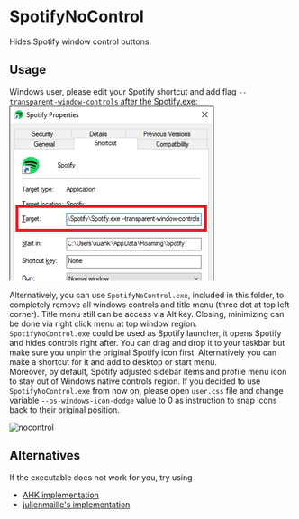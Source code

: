 # SpotifyNoControl

Hides Spotify window control buttons.

## Usage

Windows user, please edit your Spotify shortcut and add flag `--transparent-window-controls` after the Spotify.exe:
![instruction1](./windows-shortcut-instruction.png)

Alternatively, you can use `SpotifyNoControl.exe`, included in this folder, to completely remove all windows controls and title menu (three dot at top left corner). Title menu still can be access via Alt key. Closing, minimizing can be done via right click menu at top window region.\
`SpotifyNoControl.exe` could be used as Spotify launcher, it opens Spotify and hides controls right after. You can drag and drop it to your taskbar but make sure you unpin the original Spotify icon first. Alternatively you can make a shortcut for it and add to desktop or start menu.\
Moreover, by default, Spotify adjusted sidebar items and profile menu icon to stay out of Windows native controls region. If you decided to use `SpotifyNoControl.exe` from now on, please open `user.css` file and change variable `--os-windows-icon-dodge` value to 0 as instruction to snap icons back to their original position.

![nocontrol](https://i.imgur.com/qdZyv1t.png)

## Alternatives

If the executable does not work for you, try using 

- [AHK implementation](https://github.com/SaifAqqad/AHK_SpotifyNoControl)
- [julienmaille's implementation](https://github.com/spicetify/spicetify-themes/raw/legacy/Dribbblish/SpotifyNoControl.exe)
